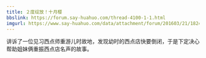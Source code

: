 ```yaml
---
title: ２度绽放！十月樱
bbslink: https://forum.say-huahuo.com/thread-4100-1-1.html
imgurl: https://www.say-huahuo.com/data/attachment/forum/201603/21/182455obft6um7csjsstpu.jpg
---
```


讲诉了一位见习西点师重游儿时故地，发现幼时的西点店快要倒闭，于是下定决心帮助姐妹俩重振西点店名声的故事。<!--more-->
